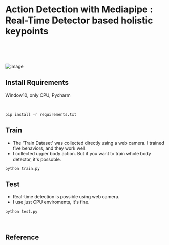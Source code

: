 # Action Detection with Mediapipe : Real-Time Detector based holistic keypoints 
<br><br><br>

![image](https://user-images.githubusercontent.com/71050591/228754928-e1ac30ca-35f9-4bd1-9304-c8b5ad6ec252.png)


## Install Rquirements

Window10, only CPU, Pycharm

<br>

```
pip install -r requirements.txt
```
 
## Train
* The 'Train Dataset' was collected directly using a web camera. I trained five behaviors, and they work well.
* I collected upper body action. But if you want to train whole body detector, it's possoble. 

```
python train.py
```


## Test
* Real-time detection is possible using web camera.
* I use just CPU enviroments, it's fine.
```
python test.py
```

<br>

## Reference

<br><br><br>

